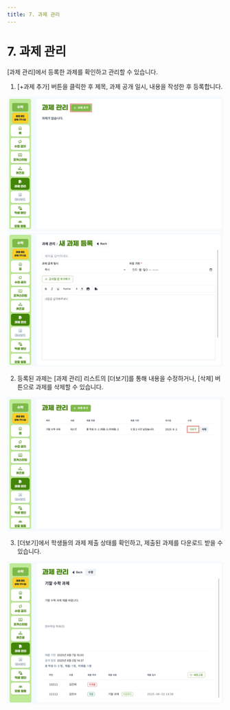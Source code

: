 ```yaml
---
title: 7. 과제 관리
---
```


# 7. 과제 관리

[과제 관리]에서 등록한 과제를 확인하고 관리할 수 있습니다.

1. [+과제 추가] 버튼을 클릭한 후 제목, 과제 공개 일시, 내용을 작성한 후 등록합니다.

![](/img/kr/elementary/teacher/07-01.jpg)
![](/img/kr/elementary/teacher/07-02.jpg)

2. 등록된 과제는 [과제 관리] 리스트의 [더보기]를 통해 내용을 수정하거나, [삭제] 버튼으로 과제를 삭제할 수 있습니다.

![](/img/kr/elementary/teacher/07-03.jpg)

3. [더보기]에서 학생들의 과제 제출 상태를 확인하고, 제출된 과제를 다운로드 받을 수 있습니다.

![](/img/kr/elementary/teacher/07-04.jpg)
